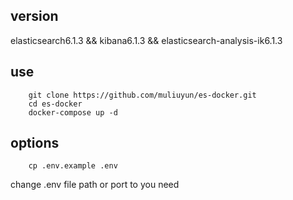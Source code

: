 ## version
elasticsearch6.1.3 && kibana6.1.3 && elasticsearch-analysis-ik6.1.3 

## use
		git clone https://github.com/muliuyun/es-docker.git
		cd es-docker
		docker-compose up -d
		
## options

		cp .env.example .env

change .env file path or port to you need
